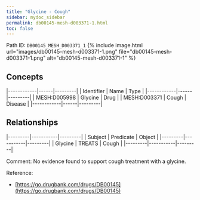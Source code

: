 ```yaml
---
title: "Glycine - Cough"
sidebar: mydoc_sidebar
permalink: db00145-mesh-d003371-1.html
toc: false 
---
```



Path ID: `DB00145_MESH_D003371_1`
{% include image.html url="images/db00145-mesh-d003371-1.png" file="db00145-mesh-d003371-1.png" alt="db00145-mesh-d003371-1" %}

## Concepts

|------------|------|---------|
| Identifier | Name | Type    |
|------------|------|---------|
| MESH:D005998 | Glycine | Drug |
| MESH:D003371 | Cough | Disease |
|------------|------|---------|

## Relationships

|---------|-----------|---------|
| Subject | Predicate | Object  |
|---------|-----------|---------|
| Glycine | TREATS | Cough |
|---------|-----------|---------|

Comment: No evidence found to support cough treatment with a glycine.

Reference: 
  - [https://go.drugbank.com/drugs/DB00145](https://go.drugbank.com/drugs/DB00145)
